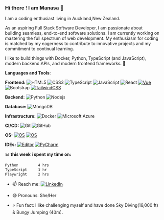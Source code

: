 ### Hi there ! I am Manasa 👋

I am a coding enthusiast living in Auckland,New Zealand. 

As an aspiring Full Stack Software Developer, I am passionate about building seamless, end-to-end software solutions.
I am currently working on mastering the full spectrum of web development. 
My enthusiasm for coding is matched by my eagerness to contribute to innovative projects and my commitment to continual learning.

I like to build things with Docker, Python, TypeScript (and JavaScript), modern backend APIs, and modern frontend frameworks. 🤖

**Languages and Tools:**  

**Frontend:**
![HTML5](https://img.shields.io/badge/-HTML5-E34F26?style=flat-square&logo=html5&logoColor=white)
![CSS3](https://img.shields.io/badge/-CSS3-1572B6?style=flat-square&logo=css3)
![TypeScript](https://img.shields.io/badge/-TypeScript-black?style=flat-square&logo=typescript)
![JavaScript](https://img.shields.io/badge/-JavaScript-black?style=flat-square&logo=javascript)
![React](https://img.shields.io/badge/-React-black?style=flat-square&logo=react)
[![Vue](https://img.shields.io/badge/JavaScript%20framework-Vue-4FC08D?style=flat-square&logo=javascript&logoColor=white)](https://vuejs.org/)
![Bootstrap](https://img.shields.io/badge/-Bootstrap-563D7C?style=flat-square&logo=bootstrap)
[![TailwindCSS](https://img.shields.io/badge/TailwindCSS-38B2AC?style=flat-square&logo=tailwind-css&logoColor=white)](https://tailwindcss.com/)


**Backend:**
![Python](https://img.shields.io/badge/-Python-black?style=flat-square&logo=Python)
![Nodejs](https://img.shields.io/badge/-Nodejs-black?style=flat-square&logo=Node.js)

**Database:**
![MongoDB](https://img.shields.io/badge/-MongoDB-black?style=flat-square&logo=mongodb)

**Infrastructure:**
![Docker](https://img.shields.io/badge/-Docker-black?style=flat-square&logo=docker)
![Microsoft Azure](https://img.shields.io/badge/Microsoft%20Azure-232F7E?style=flat-square&logo=microsoft-azure)

**CI/CD:**
![Git](https://img.shields.io/badge/-Git-black?style=flat-square&logo=git)
![GitHub](https://img.shields.io/badge/-GitHub-181717?style=flat-square&logo=github)

**OS:**
[![OS](https://img.shields.io/badge/OS-macOS-informational?style=flat-square&logo=apple&logoColor=white)](https://en.wikipedia.org/wiki/MacOS)
[![OS](https://img.shields.io/badge/OS-Linux-informational?style=flat-square&logo=linux&logoColor=white)](https://en.wikipedia.org/wiki/Linux)

**IDEs:**
[![Editor](https://img.shields.io/badge/Editor-VSCode-blue?style=flat-square&logo=visual-studio-code&logoColor=white)](https://code.visualstudio.com/)
[![PyCharm](https://img.shields.io/badge/PyCharm-143?style=flat-square&logo=pycharm&logoColor=black&color=green&labelColor=grey)](https://www.jetbrains.com/pycharm/)



📊 **this week i spent my time on:**
<!--START_SECTION:waka-->

```txt
Python         4 hrs        
TypeScript     1 hr         
Playwright     2 hrs
```

<!--END_SECTION:waka-->

- 📫 Reach me: [![LinkedIn](https://img.shields.io/badge/LinkedIn-Manasa-informational?style=flat-square&logo=linkedin&logoColor=white)](https://www.linkedin.com/in/manasa-jagarlapudi-16329a177/)
  
- 😄 Pronouns: She/Her
  
- ⚡ Fun fact: I like challenging myself and have done Sky Diving(16,000 ft) & Bungy Jumping (40m).

  

